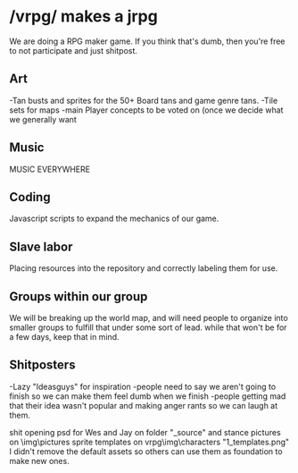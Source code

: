 # /vrpg/ makes a jrpg

We are doing a RPG maker game. If you think that's dumb, then you're free to not participate and just shitpost.

## Art
-Tan busts and sprites for the 50+ Board tans and game genre tans.
-Tile sets for maps
-main Player concepts to be voted on (once we decide what we generally want

## Music
MUSIC EVERYWHERE

## Coding
Javascript scripts to expand the mechanics of our game.

## Slave labor
Placing resources into the repository and correctly labeling them for use.

## Groups within our group
We will be breaking up the world map, and will need people to organize into smaller groups to fulfill that under some sort of lead. while that won't be for a few days, keep that in mind.

## Shitposters
-Lazy "Ideasguys" for inspiration
-people need to say we aren't going to finish so we can make them feel dumb when we finish
-people getting mad that their idea wasn't popular and making anger rants so we can laugh at them.

shit opening
psd for Wes and Jay on folder "_source" and stance pictures on \img\pictures
sprite templates on vrpg\img\characters  "1_templates.png"
I didn't remove the default assets so others can use them as foundation to make new ones.

